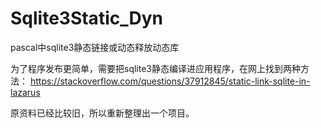 # Sqlite3Static_Dyn
pascal中sqlite3静态链接或动态释放动态库

为了程序发布更简单，需要把sqlite3静态编译进应用程序，在网上找到两种方法：
https://stackoverflow.com/questions/37912845/static-link-sqlite-in-lazarus

原资料已经比较旧，所以重新整理出一个项目。


